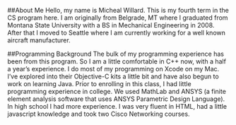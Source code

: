 ##About Me
Hello, my name is Micheal Willard. This is my fourth term in the CS program here. I am originally from Belgrade, MT where I graduated from Montana State University with a BS in Mechanical Engineering in 2008. After that I moved to Seattle where I am currently working for a well known aircraft manufacturer.

##Programming Background
The bulk of my programming experience has been from this program. So I am a little comfortable in C++ now, with a half a year’s experience. I do most of my programming on Xcode on my Mac. I’ve explored into their Objective-C kits a little bit and have also begun to work on learning Java. Prior to enrolling in this class, I had little programming experience in college. We used MathLab and ANSYS (a finite element analysis software that uses ANSYS Parametric Design Language). In high school I had more experience. I was very fluent in HTML, had a little javascript knowledge and took two Cisco Networking courses. 
